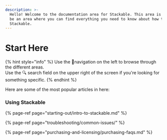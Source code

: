 ```yaml
---
description: >-
  Hello! Welcome to the documentation area for Stackable. This area is meant to
  be an area where you can find everything you need to know about how to use
  Stackable.
---
```


# Start Here

{% hint style="info" %}
Use the 🧭navigation on the left to browse through the different areas.   
Use the 🔍 search field on the upper right of the screen if you're looking for something specific.
{% endhint %}

Here are some of the most popular articles in here:

### Using Stackable

{% page-ref page="starting-out/intro-to-stackable.md" %}

{% page-ref page="troubleshooting/common-issues/" %}

{% page-ref page="purchasing-and-licensing/purchasing-faqs.md" %}





